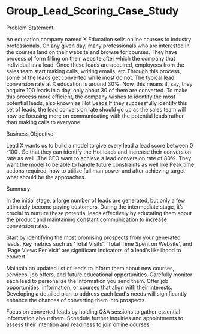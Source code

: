 # Group_Lead_Scoring_Case_Study
Problem Statement:

An education company named X Education sells online courses to industry professionals. On any given day, many professionals who are interested in the courses land on their website and browse for courses. They have process of form filling on their website after which the company that individual as a lead. Once these leads are acquired, employees from the sales team start making calls, writing emails, etc.Through this process, some of the leads get converted while most do not. The typical lead conversion rate at X education is around 30%. Now, this means if, say, they acquire 100 leads in a day, only about 30 of them are converted. To make this process more efficient, the company wishes to identify the most potential leads, also known as Hot Leads.If they successfully identify this set of leads, the lead conversion rate should go up as the sales team will now be focusing more on communicating with the potential leads rather than making calls to everyone

Business Objective:

Lead X wants us to build a model to give every lead a lead score between 0 -100 . So that they can identify the Hot leads and increase their conversion rate as well. The CEO want to achieve a lead conversion rate of 80%. They want the model to be able to handle future constraints as well like Peak time actions required, how to utilize full man power and after achieving target what should be the approaches.

Summary

In the initial stage, a large number of leads are generated, but only a few ultimately become paying customers. During the intermediate stage, it’s crucial to nurture these potential leads effectively by educating them about the product and maintaining constant communication to increase conversion rates.

Start by identifying the most promising prospects from your generated leads. Key metrics such as 'Total Visits', 'Total Time Spent on Website', and 'Page Views Per Visit' are significant indicators of a lead's likelihood to convert.

Maintain an updated list of leads to inform them about new courses, services, job offers, and future educational opportunities. Carefully monitor each lead to personalize the information you send them. Offer job opportunities, information, or courses that align with their interests. Developing a detailed plan to address each lead's needs will significantly enhance the chances of converting them into prospects.

Focus on converted leads by holding Q&A sessions to gather essential information about them. Schedule further inquiries and appointments to assess their intention and readiness to join online courses.

